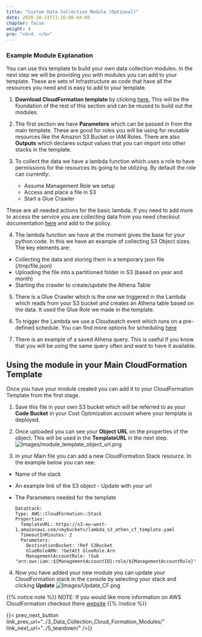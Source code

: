 ```yaml
---
title: "Custom Data Collection Module (Optional)"
date: 2020-10-21T11:16:08-04:00
chapter: false
weight: 4
pre: "<b>4. </b>"
---
```


### Example Module Explanation
You can use this template to build your own data collection modules. In the next step we will be providing you with modules you can add to your template. These are sets of Infrastructure as code that have all the resources you need and is easy to add to your template. 

1.  **Download CloudFormation template** by clicking [here.](/Cost/300_Optimization_Data_Collection/Code/lambda_s3_athen_cf_template.yaml) This will be the foundation of the rest of this section and can be reused to build out the modules.

2. The first section we have **Parameters** which can be passed in from the main template. These are good for roles you will be using for reusable resources like the Amazon S3 Bucket or IAM Roles. There are also **Outputs** which  declares output values that you can import into other stacks in the template. 


3. To collect the data we have a lambda function which uses a role to have permissions for the resources its going to be utilizing.  By default the role can currently: 
    * Assume Management Role we setup
    * Access and place a file in S3 
    * Start a Glue Crawler

These are all needed actions for the basic lambda. If you need to add more to access the service you are collecting data from you need checkout documentation [here](https://docs.aws.amazon.com/AWSCloudFormation/latest/UserGuide/aws-resource-iam-role.html) and add to the policy. 

4. The lambda function we have at the moment gives the base for your python code. In this we have an example of collecting S3 Object sizes. The key elements are:
* Collecting the data and storing them in a temporary json file (/tmp/file.json)
* Uploading the file into a partitioned folder in S3 (based on year and month)
* Starting the crawler to create/update the Athena Table

5. There is a Glue Crawler which is the one we triggered in the Lambda which reads from your S3 bucket and creates an Athena table based on the data. It used the Glue Role we made in the template.

6. To trigger the Lambda we use a Cloudwatch event which runs on a pre-defined schedule. You can find more options for scheduling [here](https://docs.aws.amazon.com/AmazonCloudWatch/latest/events/ScheduledEvents.html)

7. There is an example of a saved Athena query. This is useful if you know that you will be using the same query often and want to have it available.  

## Using the module in your Main CloudFormation Template

Once you have your module created you can add it to your CloudFormation Template from the first stage.  

1. Save this file in your own S3 bucket which will be referred to as your **Code Bucket** in your Cost Optimization account where your template is deployed.  

2. Once uploaded you can see your **Object URL** on the properties of the object. This will be used in the **TemplateURL** in the next step.
![Images/module_template_object_url.png](/Cost/300_Optimization_Data_Collection/Images/module_template_object_url.png)

3. In your Main file you can add a new CloudFormation Stack resource. In the example below you can see:
* Name of the stack
* An example link of the S3 object - Update with your url
* The Parameters needed for the template


      DataStack:
      Type: AWS::CloudFormation::Stack
      Properties:
        TemplateURL: https://s3-eu-west-1.amazonaws.com/<mybucket>/lambda_s3_athen_cf_template.yaml
        TimeoutInMinutes: 2
        Parameters:
          DestinationBucket: !Ref S3Bucket
          GlueRoleARN: !GetAtt GlueRole.Arn
          ManagementAccountRole: !Sub "arn:aws:iam::${ManagementAccountID}:role/${ManagementAccountRole}"
          
          
4. Now you have added your new module you can update your CloudFormation stack in the console by selecting your stack and clicking **Update**
![Images/Update_CF.png](/Cost/300_Optimization_Data_Collection/Images/Update_CF.png)


{{% notice note %}}
NOTE: If you would like more information on AWS CloudFormation checkout there [website](https://docs.aws.amazon.com/cloudformation/index.html)
{{% /notice %}}


{{< prev_next_button link_prev_url="../3_Data_Collection_Cloud_Formation_Modules/" link_next_url="../5_teardown/" />}}
